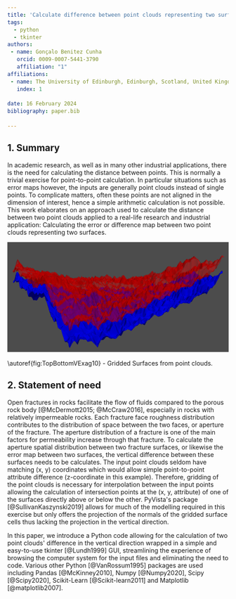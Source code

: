 ```yaml
---
title: 'Calculate difference between point clouds representing two surfaces: a Tkinter Graphical User Interface Python code'
tags:
  - python
  - tkinter
authors:
 - name: Gonçalo Benitez Cunha
   orcid: 0009-0007-5441-3790
   affiliation: "1"
affiliations:
 - name: The University of Edinburgh, Edinburgh, Scotland, United Kingdom
   index: 1

date: 16 February 2024
bibliography: paper.bib

---
```


## 1. Summary

In academic research, as well as in many other industrial applications, there is the need for calculating the distance between points. This is normally a trivial exercise for point-to-point calculation. In particular situations such as error maps however, the inputs are generally point clouds instead of single points. To complicate matters, often these points are not aligned in the dimension of interest, hence a simple arithmetic calculation is not possible. This work elaborates on an approach used to calculate the distance between two point clouds applied to a real-life research and industrial application: Calculating the error or difference map between two point clouds representing two surfaces.

![Gridded Surfaces from point clouds.\label{fig:TopBottomVExag10}](Figures/TopBottomVExag10.png)

\autoref{fig:TopBottomVExag10} - Gridded Surfaces from point clouds.

## 2. Statement of need

Open fractures in rocks facilitate the flow of fluids compared to the porous rock body [@McDermott2015; @McCraw2016], especially in rocks with relatively impermeable rocks. Each fracture face roughness distribution contributes to the distribution of space between the two faces, or aperture of the fracture. The aperture distribution of a fracture is one of the main factors for permeability increase through that fracture. To calculate the aperture spatial distribution between two fracture surfaces, or likewise the error map between two surfaces, the vertical difference between these surfaces needs to be calculates. The input point clouds seldom have matching (x, y) coordinates which would allow simple point-to-point attribute difference (z-coordinate in this example). Therefore, gridding of the point clouds is necessary for interpolation between the input points allowing the calculation of intersection points at the (x, y, attribute) of one of the surfaces directly above or below the other.
PyVista's package [@SullivanKaszynski2019] allows for much of the modelling required in this exercise but only offers the projection of the normals of the gridded surface cells thus lacking the projection in the vertical direction.

In this paper, we introduce a Python code allowing for the calculation of two point clouds' difference in the vertical direction wrapped in a simple and easy-to-use tkinter [@Lundh1999] GUI, streamlining the experience of browsing the computer system for the input files and eliminating the need to code. Various other Python [@VanRossum1995] packages are used including Pandas [@McKinney2010], Numpy [@Numpy2020], Scipy [@Scipy2020], Scikit-Learn [@Scikit-learn2011] and Matplotlib [@matplotlib2007].
